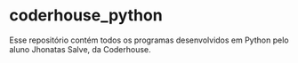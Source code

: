 # coderhouse_python
Esse repositório contém todos os programas desenvolvidos em Python pelo aluno Jhonatas Salve, da Coderhouse.
